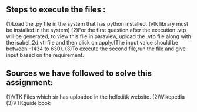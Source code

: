 ## Steps to execute the files :
(1)Load the .py file in the system that has python installed. (vtk library must be installed in the system)
(2)For the first question after the execution .vtp will be generated, to view this file in paraview, upload the .vtp file along with the isabel_2d.vti file and then click on apply.(The input value should be between -1434 to 630).
(3)To execute the second file,run the file and give input based on the requirement.


## Sources we have followed to solve this assignment:
(1)VTK Files which sir has uploaded in the hello.iitk website.
(2)Wikepedia
(3)VTKguide book
